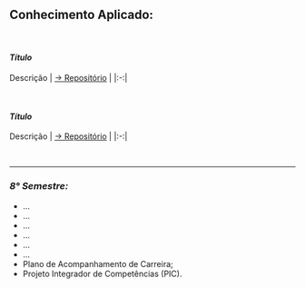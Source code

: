 ## **Conhecimento Aplicado:**

</br>

#### ***Título***
Descrição
| <a href="#">→ Repositório</a> |
|:-:|

</br>

#### ***Título***
Descrição
| <a href="#">→ Repositório</a> |
|:-:|

</br>

<hr>

### ***8° Semestre:***
- ...
- ...
- ...
- ...
- ...
- ...
- Plano de Acompanhamento de Carreira;
- Projeto Integrador de Competências (PIC).

